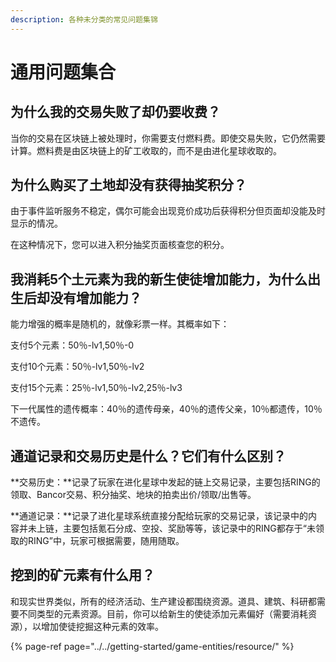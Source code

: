 ```yaml
---
description: 各种未分类的常见问题集锦
---
```


# 通用问题集合

## 为什么我的交易失败了却仍要收费？

当你的交易在区块链上被处理时，你需要支付燃料费。即使交易失败，它仍然需要计算。燃料费是由区块链上的矿工收取的，而不是由进化星球收取的。

## 为什么购买了土地却没有获得抽奖积分？

由于事件监听服务不稳定，偶尔可能会出现竞价成功后获得积分但页面却没能及时显示的情况。

在这种情况下，您可以进入积分抽奖页面核查您的积分。

## 我消耗5个土元素为我的新生使徒增加能力，为什么出生后却没有增加能力？

能力增强的概率是随机的，就像彩票一样。其概率如下：

支付5个元素：50％-lv1,50％-0

支付10个元素：50％-lv1,50％-lv2

支付15个元素：25％-lv1,50％-lv2,25％-lv3

下一代属性的遗传概率：40％的遗传母亲，40％的遗传父亲，10％都遗传，10％不遗传。

## 通道记录和交易历史是什么？它们有什么区别？

**交易历史：**记录了玩家在进化星球中发起的链上交易记录，主要包括RING的领取、Bancor交易、积分抽奖、地块的拍卖出价/领取/出售等。

**通道记录：**记录了进化星球系统直接分配给玩家的交易记录，该记录中的内容并未上链，主要包括氪石分成、空投、奖励等等，该记录中的RING都存于“未领取的RING”中，玩家可根据需要，随用随取。

## 挖到的矿元素有什么用？

和现实世界类似，所有的经济活动、生产建设都围绕资源。道具、建筑、科研都需要不同类型的元素资源。目前，你可以给新生的使徒添加元素偏好（需要消耗资源），以增加使徒挖掘这种元素的效率。

{% page-ref page="../../getting-started/game-entities/resource/" %}

